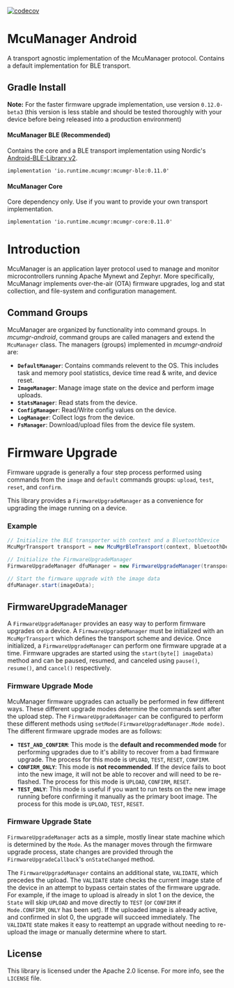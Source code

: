 [![codecov](https://codecov.io/gh/JuulLabs-OSS/mcumgr-android/branch/master/graph/badge.svg)](https://codecov.io/gh/JuulLabs-OSS/mcumgr-android)

# McuManager Android

A transport agnostic implementation of the McuManager protocol. Contains a default implementation for BLE transport.

## Gradle Install

**Note:** For the faster firmware upgrade implementation, use version `0.12.0-beta3` (this version is less stable and should be tested thoroughly with your device before being released into a production environment)

#### McuManager BLE (Recommended)
Contains the core and a BLE transport implementation using Nordic's [Android-BLE-Library v2](https://github.com/NordicSemiconductor/Android-BLE-Library). 

```
implementation 'io.runtime.mcumgr:mcumgr-ble:0.11.0'
```

#### McuManager Core
Core dependency only. Use if you want to provide your own transport implementation.

```
implementation 'io.runtime.mcumgr:mcumgr-core:0.11.0'
```

# Introduction

McuManager is an application layer protocol used to manage and monitor microcontrollers running Apache Mynewt and Zephyr. More specifically, McuManagr implements over-the-air (OTA) firmware upgrades, log and stat collection, and file-system and configuration management. 

## Command Groups

McuManager are organized by functionality into command groups. In _mcumgr-android_, command groups are called managers and extend the `McuManager` class. The managers (groups) implemented in _mcumgr-android_ are:

* **`DefaultManager`**: Contains commands relevent to the OS. This includes task and memory pool statistics, device time read & write, and device reset.
* **`ImageManager`**: Manage image state on the device and perform image uploads.
* **`StatsManager`**: Read stats from the device.
* **`ConfigManager`**: Read/Write config values on the device.
* **`LogManager`**: Collect logs from the device.
* **`FsManager`**: Download/upload files from the device file system.

# Firmware Upgrade

Firmware upgrade is generally a four step process performed using commands from the `image` and `default` commands groups: `upload`, `test`, `reset`, and `confirm`.

This library provides a `FirmwareUpgradeManager` as a convenience for upgrading the image running on a device. 

### Example
```java
// Initialize the BLE transporter with context and a BluetoothDevice
McuMgrTransport transport = new McuMgrBleTransport(context, bluetoothDevice);

// Initialize the FirmwareUpgradeManager
FirmwareUpgradeManager dfuManager = new FirmwareUpgradeManager(transport, dfuCallback)

// Start the firmware upgrade with the image data
dfuManager.start(imageData);
```

## FirmwareUpgradeManager

A `FirmwareUpgradeManager` provides an easy way to perform firmware upgrades on a device. A `FirmwareUpgradeManager` must be initialized with an `McuMgrTransport` which defines the transport scheme and device. Once initialized, a `FirmwareUpgradeManager` can perform one firmware upgrade at a time. Firmware upgrades are started using the `start(byte[] imageData)` method and can be paused, resumed, and canceled using `pause()`, `resume()`, and `cancel()` respectively.

### Firmware Upgrade Mode

McuManager firmware upgrades can actually be performed in few different ways. These different upgrade modes determine the commands sent after the upload step. The `FirmwareUpgradeManager` can be configured to perform these different methods using `setMode(FirmwareUpgradeManager.Mode mode)`. The different firmware upgrade modes are as follows:

* **`TEST_AND_CONFIRM`**: This mode is the **default and recommended mode** for performing upgrades due to it's ability to recover from a bad firmware upgrade. The process for this mode is `UPLOAD`, `TEST`, `RESET`, `CONFIRM`. 
* **`CONFIRM_ONLY`**: This mode is **not recommended**. If the device fails to boot into the new image, it will not be able to recover and will need to be re-flashed. The process for this mode is `UPLOAD`, `CONFIRM`, `RESET`.
* **`TEST_ONLY`**: This mode is useful if you want to run tests on the new image running before confirming it manually as the primary boot image. The process for this mode is `UPLOAD`, `TEST`, `RESET`.

### Firmware Upgrade State

`FirmwareUpgradeManager` acts as a simple, mostly linear state machine which is determined by the `Mode`. As the manager moves through the firmware upgrade process, state changes are provided through the `FirmwareUpgradeCallback`'s `onStateChanged` method.

The `FirmwareUpgradeManager` contains an additional state, `VALIDATE`, which precedes the upload. The `VALIDATE` state checks the current image state of the device in an attempt to bypass certain states of the firmware upgrade. For example, if the image to upload is already in slot 1 on the device, the `State` will skip `UPLOAD` and move directly to `TEST` (or `CONFIRM` if `Mode.CONFIRM_ONLY` has been set). If the uploaded image is already active, and confirmed in slot 0, the upgrade will succeed immediately. The `VALIDATE` state makes it easy to reattempt an upgrade without needing to re-upload the image or manually determine where to start.

## License

This library is licensed under the Apache 2.0 license. For more info, see the `LICENSE` file.
